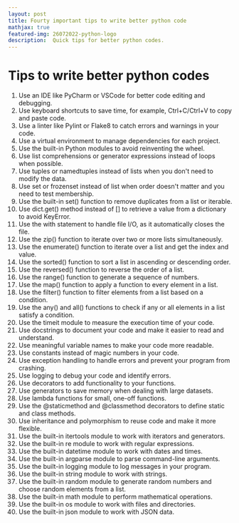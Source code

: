 ```yaml
---
layout: post
title: Fourty important tips to write better python code
mathjax: true
featured-img: 26072022-python-logo
description:  Quick tips for better python codes.
---
```


# Tips to write better python codes

1. Use an IDE like PyCharm or VSCode for better code editing and debugging.
2. Use keyboard shortcuts to save time, for example, Ctrl+C/Ctrl+V to copy and paste code.
3. Use a linter like Pylint or Flake8 to catch errors and warnings in your code.
4. Use a virtual environment to manage dependencies for each project.
5. Use the built-in Python modules to avoid reinventing the wheel.
6. Use list comprehensions or generator expressions instead of loops when possible.
7. Use tuples or namedtuples instead of lists when you don't need to modify the data.
8. Use set or frozenset instead of list when order doesn't matter and you need to test membership.
9. Use the built-in set() function to remove duplicates from a list or iterable.
10. Use dict.get() method instead of [] to retrieve a value from a dictionary to avoid KeyError.
11. Use the with statement to handle file I/O, as it automatically closes the file.
12. Use the zip() function to iterate over two or more lists simultaneously.
13. Use the enumerate() function to iterate over a list and get the index and value.
14. Use the sorted() function to sort a list in ascending or descending order.
15. Use the reversed() function to reverse the order of a list.
16. Use the range() function to generate a sequence of numbers.
17. Use the map() function to apply a function to every element in a list.
18. Use the filter() function to filter elements from a list based on a condition.
19. Use the any() and all() functions to check if any or all elements in a list satisfy a condition.
20. Use the timeit module to measure the execution time of your code.
21. Use docstrings to document your code and make it easier to read and understand.
22. Use meaningful variable names to make your code more readable.
23. Use constants instead of magic numbers in your code.
24. Use exception handling to handle errors and prevent your program from crashing.
25. Use logging to debug your code and identify errors.
26. Use decorators to add functionality to your functions.
27. Use generators to save memory when dealing with large datasets.
28. Use lambda functions for small, one-off functions.
29. Use the @staticmethod and @classmethod decorators to define static and class methods.
30. Use inheritance and polymorphism to reuse code and make it more flexible.
31. Use the built-in itertools module to work with iterators and generators.
32. Use the built-in re module to work with regular expressions.
33. Use the built-in datetime module to work with dates and times.
34. Use the built-in argparse module to parse command-line arguments.
35. Use the built-in logging module to log messages in your program.
36. Use the built-in string module to work with strings.
37. Use the built-in random module to generate random numbers and choose random elements from a list.
38. Use the built-in math module to perform mathematical operations.
39. Use the built-in os module to work with files and directories.
40. Use the built-in json module to work with JSON data.



